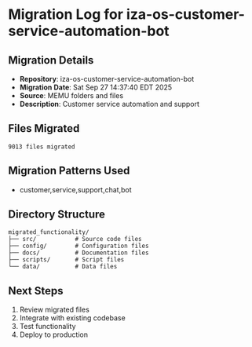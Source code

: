 # Migration Log for iza-os-customer-service-automation-bot

## Migration Details
- **Repository**: iza-os-customer-service-automation-bot
- **Migration Date**: Sat Sep 27 14:37:40 EDT 2025
- **Source**: MEMU folders and files
- **Description**: Customer service automation and support

## Files Migrated
    9013 files migrated

## Migration Patterns Used
- customer,service,support,chat,bot

## Directory Structure
```
migrated_functionality/
├── src/           # Source code files
├── config/        # Configuration files
├── docs/          # Documentation files
├── scripts/       # Script files
└── data/          # Data files
```

## Next Steps
1. Review migrated files
2. Integrate with existing codebase
3. Test functionality
4. Deploy to production

